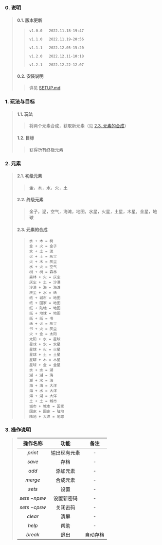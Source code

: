 ### 0. 说明

> #### 0.1. 版本更新
>
> > `v1.0.0   2022.11.18-19:47`
> >
> > `v1.1.0   2022.11.19-20:56`
> >
> > `v1.1.1   2022.12.05-15:20`
> >
> > `v1.2.0   2022.12.11-10:18`
> >
> > `v1.2.1   2022.12.22-12.07`
>
> #### 0.2. 安装说明
>
> > 详见 [SETUP.md](./SETUP.md)



### 1. 玩法与目标

> #### 1.1. 玩法
>
> > 将两个元素合成，获取新元素（见 [2.3. 元素的合成](https://github.com/Timmy66666/merge_game#23-%E5%85%83%E7%B4%A0%E7%9A%84%E5%90%88%E6%88%90)）
> >
> 
> #### 1.2. 目标
> 
> > 获得所有终极元素



### 2. 元素

> #### 2.1. 初级元素
>
> > 金，木，水，火，土
>
> #### 2.2. 终级元素
>
> > 金子，泥，空气，海滩，地图，水星，火星，土星，木星，金星，地球
>
> #### 2.3. 元素的合成
>
> > ```
> > 水 + 木 = 树
> > 金 + 火 = 金子
> > 水 + 土 = 泥
> > 火 + 土 = 灰尘
> > 火 + 木 = 灰尘
> > 水 + 火 = 空气
> > 树 + 树 = 森林
> > 森林 + 火 = 灰尘
> > 灰尘 + 土 = 沙漠
> > 沙漠 + 海 = 海滩
> > 灰尘 + 水 = 纸
> > 纸 + 城市 = 地图
> > 纸 + 国家 = 地图
> > 纸 + 陆地 = 地图
> > 纸 + 地球 = 地图
> > 纸 + 纸 = 书
> > 纸 + 火 = 灰尘
> > 书 + 火 = 灰尘
> > 火 + 金 = 太阳
> > 太阳 + 水 = 星球
> > 星球 + 水 = 水星
> > 星球 + 火 = 火星
> > 星球 + 土 = 土星
> > 星球 + 木 = 木星
> > 星球 + 金 = 金星
> > 水 + 水 = 湖
> > 湖 + 湖 = 海
> > 湖 + 水 = 海
> > 海 + 海 = 大洋
> > 海 + 水 = 大洋
> > 海 + 湖 = 大洋
> > 土 + 土 = 城市
> > 城市 + 城市 = 国家
> > 国家 + 国家 = 陆地
> > 陆地 + 大洋 = 地球
> > ```



### 3. 操作说明

> |  操作名称  |     功能     |         备注         |
> | :--------: | :----------: | :------------------: |
> |  $print$   | 输出现有元素 |          -           |
> |   $save$   |     存档     |          -           |
> |   $add$    | 添加元素 |          -           |
> |  $merge$   | 合成元素 |          -           |
> | $sets$ |     设置     |    -     |
> | $sets$ $-npsw$ |     设置新密码     | - |
> | $sets$ $-cpsw$ |     关闭密码     | - |
> |  $clear$   |     清屏     |          -           |
> |   $help$   |     帮助     |          -           |
> |  $break$   |     退出     |       自动存档       |